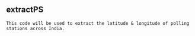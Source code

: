 ## extractPS

`This code will be used to extract the latitude & longitude of polling stations across India.`

